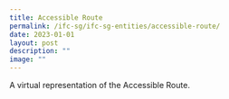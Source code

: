 ```yaml
---
title: Accessible Route
permalink: /ifc-sg/ifc-sg-entities/accessible-route/
date: 2023-01-01
layout: post
description: ""
image: ""
---
```

A virtual representation of the Accessible Route.
